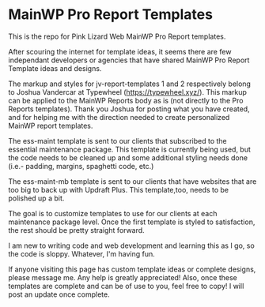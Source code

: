 # MainWP Pro Report Templates
This is the repo for Pink Lizard Web MainWP Pro Report templates. 

After scouring the internet for template ideas, it seems there are few independant developers or agencies that have shared MainWP Pro Report Template ideas and designs. 

The markup and styles for jv-report-templates 1 and 2 respectively belong to Joshua Vandercar at Typewheel (https://typewheel.xyz/). This markup can be applied to the MainWP Reports body as is (not directly to the Pro Reports templates). Thank you Joshua for posting what you have created, and for helping me with the direction needed to create personalized MainWP report templates.

The ess-maint template is sent to our clients that subscribed to the essential maintenance package. This template is currently being used, but the code needs to be cleaned up and some additional styling needs done (i.e.- padding, margins, spaghetti code, etc.)

The ess-maint-mb template is sent to our clients that have websites that are too big to back up with Updraft Plus. This template,too, needs to be polished up a bit.

The goal is to customize templates to use for our clients at each maintenance package level. Once the first template is styled to satisfaction, the rest should be  pretty straight forward.

I am new to writing code and web development and learning this as I go, so the code is sloppy. Whatever, I'm having fun. 

If anyone visiting this page has custom template ideas or complete designs, please message me. Any help is greatly appreciated! Also, once these templates are complete and can be of use to you, feel free to copy! I will post an update once complete.